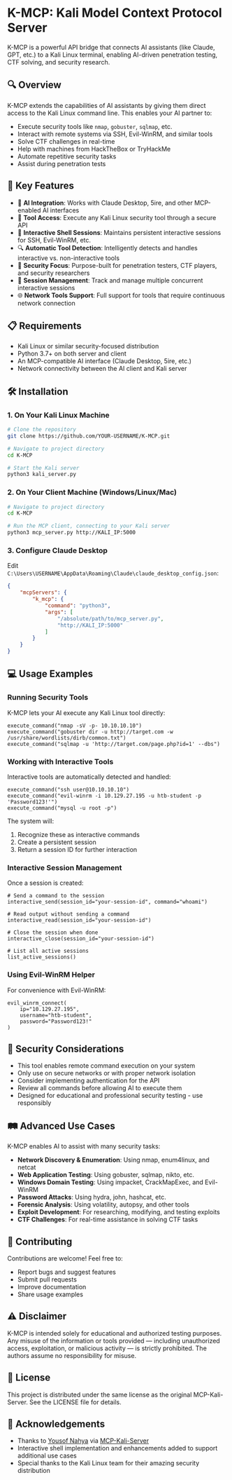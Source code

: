 # K-MCP: Kali Model Context Protocol Server
K-MCP is a powerful API bridge that connects AI assistants (like Claude, GPT, etc.) to a Kali Linux terminal, enabling AI-driven penetration testing, CTF solving, and security research.

## 🔍 Overview

K-MCP extends the capabilities of AI assistants by giving them direct access to the Kali Linux command line. This enables your AI partner to:

- Execute security tools like `nmap`, `gobuster`, `sqlmap`, etc.
- Interact with remote systems via SSH, Evil-WinRM, and similar tools
- Solve CTF challenges in real-time
- Help with machines from HackTheBox or TryHackMe
- Automate repetitive security tasks
- Assist during penetration tests

## 🚀 Key Features

- 🧠 **AI Integration**: Works with Claude Desktop, 5ire, and other MCP-enabled AI interfaces
- 🔧 **Tool Access**: Execute any Kali Linux security tool through a secure API
- 🔄 **Interactive Shell Sessions**: Maintains persistent interactive sessions for SSH, Evil-WinRM, etc.
- 🔍 **Automatic Tool Detection**: Intelligently detects and handles interactive vs. non-interactive tools
- 🔐 **Security Focus**: Purpose-built for penetration testers, CTF players, and security researchers
- 📝 **Session Management**: Track and manage multiple concurrent interactive sessions
- 🌐 **Network Tools Support**: Full support for tools that require continuous network connection

## 📋 Requirements

- Kali Linux or similar security-focused distribution
- Python 3.7+ on both server and client
- An MCP-compatible AI interface (Claude Desktop, 5ire, etc.)
- Network connectivity between the AI client and Kali server

## 🛠️ Installation

### 1. On Your Kali Linux Machine

```bash
# Clone the repository
git clone https://github.com/YOUR-USERNAME/K-MCP.git

# Navigate to project directory
cd K-MCP

# Start the Kali server
python3 kali_server.py
```

### 2. On Your Client Machine (Windows/Linux/Mac)

```bash
# Navigate to project directory
cd K-MCP

# Run the MCP client, connecting to your Kali server
python3 mcp_server.py http://KALI_IP:5000
```

### 3. Configure Claude Desktop

Edit `C:\Users\USERNAME\AppData\Roaming\Claude\claude_desktop_config.json`:

```json
{
    "mcpServers": {
        "k_mcp": {
            "command": "python3",
            "args": [
                "/absolute/path/to/mcp_server.py",
                "http://KALI_IP:5000"
            ]
        }
    }
}
```

## 💻 Usage Examples

### Running Security Tools

K-MCP lets your AI execute any Kali Linux tool directly:

```
execute_command("nmap -sV -p- 10.10.10.10")
execute_command("gobuster dir -u http://target.com -w /usr/share/wordlists/dirb/common.txt")
execute_command("sqlmap -u 'http://target.com/page.php?id=1' --dbs")
```

### Working with Interactive Tools

Interactive tools are automatically detected and handled:

```
execute_command("ssh user@10.10.10.10")
execute_command("evil-winrm -i 10.129.27.195 -u htb-student -p 'Password123!'")
execute_command("mysql -u root -p")
```

The system will:
1. Recognize these as interactive commands
2. Create a persistent session
3. Return a session ID for further interaction

### Interactive Session Management

Once a session is created:

```
# Send a command to the session
interactive_send(session_id="your-session-id", command="whoami")

# Read output without sending a command
interactive_read(session_id="your-session-id")

# Close the session when done
interactive_close(session_id="your-session-id")

# List all active sessions
list_active_sessions()
```

### Using Evil-WinRM Helper

For convenience with Evil-WinRM:

```
evil_winrm_connect(
    ip="10.129.27.195", 
    username="htb-student", 
    password="Password123!"
)
```

## 🔐 Security Considerations

- This tool enables remote command execution on your system
- Only use on secure networks or with proper network isolation
- Consider implementing authentication for the API
- Review all commands before allowing AI to execute them
- Designed for educational and professional security testing - use responsibly

## 🛤️ Advanced Use Cases

K-MCP enables AI to assist with many security tasks:

- **Network Discovery & Enumeration**: Using nmap, enum4linux, and netcat
- **Web Application Testing**: Using gobuster, sqlmap, nikto, etc.
- **Windows Domain Testing**: Using impacket, CrackMapExec, and Evil-WinRM
- **Password Attacks**: Using hydra, john, hashcat, etc.
- **Forensic Analysis**: Using volatility, autopsy, and other tools
- **Exploit Development**: For researching, modifying, and testing exploits
- **CTF Challenges**: For real-time assistance in solving CTF tasks

## 🤝 Contributing

Contributions are welcome! Feel free to:
- Report bugs and suggest features
- Submit pull requests
- Improve documentation
- Share usage examples

## ⚠️ Disclaimer

K-MCP is intended solely for educational and authorized testing purposes. Any misuse of the information or tools provided — including unauthorized access, exploitation, or malicious activity — is strictly prohibited. The authors assume no responsibility for misuse.

## 📄 License

This project is distributed under the same license as the original MCP-Kali-Server. See the LICENSE file for details.

## 🙏 Acknowledgements

- Thanks to [Yousof Nahya](https://github.com/Wh0am123) via [MCP-Kali-Server](https://github.com/Wh0am123/MCP-Kali-Server)
- Interactive shell implementation and enhancements added to support additional use cases
- Special thanks to the Kali Linux team for their amazing security distribution
